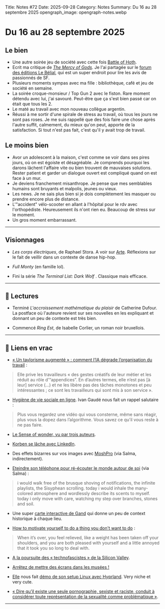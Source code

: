 Title: Notes #72
Date: 2025-09-28
Category: Notes
Summary: Du 16 au 28 septembre 2025
opengraph_image: opengraph-notes.webp

# Du 16 au 28 septembre 2025

## Le bien

* Une autre soirée jeu de société avec cette fois [Battle of Hoth](https://boardgamegeek.com/boardgame/444481/star-wars-battle-of-hoth).
* Ecrit ma critique de [_The Mercy of Gods_]({filename}/books/the-mercy-of-gods.md). Je l'ai partagée sur le [forum des éditions Le Bélial](https://forums.belial.fr/), qui est un super endroit pour lire les avis de passionnés de SF.
* Plusieurs moments sympas avec ma fille : bibliothèque, café et jeu de société en semaine.
* La soirée croque-monsieur / Top Gun 2 avec le fiston. Rare moment détendu avec lui, j'ai savouré. Peut-être que ça s'est bien passé car on était que tous les 2.
* Le maté au travail avec mon nouveau collègue argentin.
* Réussi à me sortir d'une spirale de stress au travail, où tous les jours ne sont pas roses. Je me suis rappellé que des fois faire une chose après l'autre suffit, calmement, du mieux qu'on peut, apporte de la satisfaction. Si tout n'est pas fait, c'est qu'il y avait trop de travail.

## Le moins bien

* Avor un adolescent à la maison, c'est comme se voir dans ses pires jours, où on est égoiste et désagréable. Je comprends pourquoi les darons lâchent l'affaire vite ou bien trouvent de mauvaises solutions. Rester patient et garder un dialogue ouvert est compliqué quand on est face à un mur.
* Je deviens franchement misanthrope. Je pense que mes semblables humains sont bruyants et malpolis, jeunes ou vieux.
* Les news. Je ne sais plus bien si je dois complètement les masquer ou prendre encore plus de distance.
* L'"accident" vélo-scooter en allant à l'hôpital pour le rdv avec l'orthopédiste. Heureusement ils n'ont rien eu. Beaucoup de stress sur le moment.
* Un gros moment embarrassant.

---

## Visionnages

* _Les corps électriques_, de Raphael Stora. A voir sur [Arte](https://www.arte.tv/fr/videos/119469-000-A/les-corps-electriques/). Réflexions sur le fait de veillir dans un contexte de danse hip-hop.

* _Full Monty_ (en famille lol).

* Fini la série _The Terminal List: Dark Wolf_ . Classique mais efficace.

---

## 📖 Lectures

* Terminé _L'accroissement mathématique du plaisir_ de Catherine Dufour. La postface où l'auteure revient sur ses nouvelles en les expliquant et donnant un peu de contexte est très bien.

* Commencé _Ring Est_, de Isabelle Corlier, un roman noir bruxellois.

---

## 🔗 Liens en vrac

* [« Un taylorisme augmenté » : comment l’IA dégrade l’organisation du travail](https://www.lemonde.fr/emploi/article/2025/09/18/un-taylorisme-augmente-comment-l-ia-degrade-l-organisation-du-travail_6641658_1698637.html) :

> Elle prive les travailleurs « des gestes créatifs de leur métier et les réduit au rôle d’“appendices”. En d’autres termes, elle n’est pas [à leur] service (…) et ne les libère pas des tâches monotones et peu intéressantes ; ce sont les travailleurs qui sont mis à son service ».

* [Hygiène de vie sociale en ligne](https://lepavenumerique.substack.com/p/hygiene-de-vie-sociale-en-ligne). Ivan Gaudé nous fait un rappel salutaire :

> Plus vous regardez une vidéo qui vous consterne, même sans réagir, plus vous la dopez dans l’algorithme. Vous savez ce qu’il vous reste à ne pas faire.

* [Le Sense of wonder, vu par trois auteurs](https://inventer-lavenir.ghost.io/modalites-du-sense-of-wonder-4/).

* [Korben se lâche avec LinkedIn](https://korben.info/linkedin-privacy-parametres-parodie-thought-leader.html).

* Des effets bizarres sur vos images avec [MoshPro](https://moshpro.app/lite/) (via Salma, indirectement).

* [Eteindre son téléphone pour ré-écouter le monde autour de soi](https://stillness.digital/posts/2025-09-02/) (via Salma) :

> i would walk free of the brusque shoving of notifications, the infinite playlists, the Sisyphean scrolling. today i would inhale the many-colored atmosphere and wordlessly describe its scents to myself. today i only move with care, watching my step over branches, stones and soil.

* Une super [carte interactive de Gand](https://kaart.gentgemapt.be/) qui donne un peu de context historique à chaque lieu.

* [How to motivate yourself to do a thing you don't want to do](https://ashleyjanssen.com/how-to-motivate-yourself-to-do-a-thing-you-dont-want-to-do/) :

> When it’s over, you feel relieved, like a weight has been taken off your shoulders, and you are both pleased with yourself and a little annoyed that it took you so long to deal with.

* [A la poursuite des « technofascistes » de la Silicon Valley](https://www.lemonde.fr/idees/article/2025/09/23/a-la-poursuite-des-technofascistes-de-la-silicon-valley_6642549_3232.html).

* [Arrêtez de mettre des écrans dans les musées !](https://sethpurcell.com/writing/screens-in-museums/)

* [Elle](https://ellesho.me/page/) nous fait [démo de son setup Linux avec Hyprland](https://bsky.app/profile/elle.email/post/3lzpd3vrpvk2c). Very niche et very cute.

* [« Dire qu’il existe une seule pornographie, sexiste et raciste, conduit à considérer toute représentation de la sexualité comme problématique »](https://www.lemonde.fr/idees/article/2025/09/24/dire-qu-il-existe-une-seule-pornographie-sexiste-et-raciste-conduit-a-considerer-toute-representation-de-la-sexualite-comme-problematique_6642698_3232.html).

---
